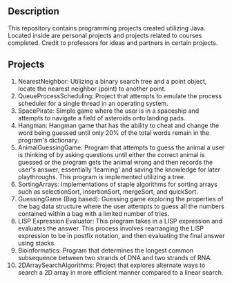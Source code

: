 ## Description
This repository contains programming projects created utilizing Java. Located inside are personal projects and projects related to courses completed.
Credit to professors for ideas and partners in certain projects. 
## Projects
1. NearestNeighbor: Utilizing a binary search tree and a point object, locate the nearest neighbor (point) to another point.
2. QueueProcessScheduling: Project that attempts to emulate the process scheduler for a single thread in an operating system.
3. SpacePirate: Simple game where the user is in a spaceship and attempts to navigate a field of asteroids onto landing pads. 
4. Hangman: Hangman game that has the ability to cheat and change the word being guessed until only 20% of the total words remain in                   the program's dictionary.
5. AnimalGuessingGame: Program that attempts to guess the animal a user is thinking of by asking questions until either the correct animal                        is guessed or the program gets the animal wrong and then records the user's answer, essentially 'learning' and                            saving the knowledge for later playthroughs. This program is implemented utilizing a tree.
6. SortingArrays: Implementations of staple algorithms for sorting arrays such as selectionSort, insertionSort, mergeSort, and quickSort.
7. GuessingGame (Bag based): Guessing game exploring the properties of the bag data structure where the user attempts to guess all the numbers contained within a bag with a limited number of tries.
8. LISP Expression Evaluator: This program takes in a LISP expression and evaluates the answer. This process involves rearranging the LISP                               expression to be in postfix notation, and then evaluating the final answer using stacks. 
9. Bioinformatics: Program that determines the longest common subsequence between two strands of DNA and two strands of RNA.
10. 2DArraySearchAlgorithms: Project that explores alternate ways to search a 2D array in more efficient manner compared to a linear                                    search.
